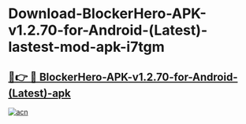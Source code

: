 # Download-BlockerHero-APK-v1.2.70-for-Android-(Latest)-lastest-mod-apk-i7tgm

<h2><a href="https://apkcomod.com?title=BlockerHero-APK-v1.2.70-for-Android-(Latest)">🔗👉 🔴 BlockerHero-APK-v1.2.70-for-Android-(Latest)-apk </a></h2>

[![acn](https://github.com/user-attachments/assets/0f9c940e-d8b0-45ae-aac7-cd30a18b3e1c)](https://apkcomod.com?title=BlockerHero-APK-v1.2.70-for-Android-(Latest))
